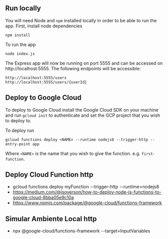 ## Run locally

You will need Node and `npm` installed locally in order to be able to run the app. First, install node dependencies

    npm install

To run the app

    node index.js

The Express app will now be running on port 5555 and can be accessed on http://localhost:5555. The following endpoints will be accessible:

    http://localhost:5555/users
    http://localhost:5555/users/{userId}

## Deploy to Google Cloud

To deploy to Google Cloud install the Google Cloud SDK on your machine and run `gcloud init` to authenticate and set the GCP project that you wish to deploy to.

To deploy run

    gcloud functions deploy <NAME> --runtime nodejs8 --trigger-http --entry-point app

Where `<NAME>` is the name that you wish to give the function. e.g. `first-function`.

## Deploy Cloud Function http
+ gcloud functions deploy myFunction --trigger-http --runtime=nodejs8
+ https://medium.com/@jsoverson/how-to-deploy-node-js-functions-to-google-cloud-8bba05e9c10a
+ https://www.npmjs.com/package/@google-cloud/functions-framework

## Simular Ambiente Local http
+ npx @google-cloud/functions-framework --target=InputVariables
